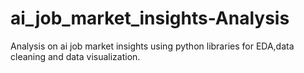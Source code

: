 # ai_job_market_insights-Analysis
Analysis on ai job market insights using python libraries for EDA,data cleaning  and  data visualization.
